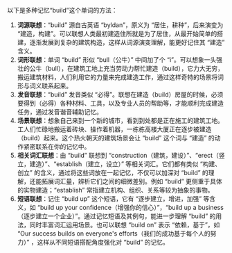 以下是多种记忆“build”这个单词的方法：
1. **词源联想**：“build” 源自古英语 “byldan”，原义为 “居住，耕种”，后来演变为 “建造，构建”。可以联想人类最初建造住所就是为了居住，从最开始简单的搭建，逐渐发展到复杂的建筑构造，这样从词源演变理解，能更好记住其 “建造” 含义。
2. **词形联想**：单词 “build” 形似 “bull（公牛）” 中间加了个 “i”。可以想象一头强壮的公牛（bull），在建筑工地上充当劳动力帮忙建造（build），它力大无穷，搬运建筑材料，人们利用它的力量来完成建造工作，通过这样奇特的场景将词形与词义联系起来。
3. **发音联想**：“build” 发音类似 “必得”。联想在建造（build）房屋的时候，必须要得到（必得）各种材料、工具，以及专业人员的帮助等，才能顺利完成建造任务，通过发音谐音辅助记忆。
4. **场景联想**：想象自己来到一个新的城市，看到到处都是正在施工的建筑工地。工人们忙碌地搬运着砖块、操作着机器，一栋栋高楼大厦正在逐步被建造（build）起来。这个热火朝天的建筑场景会让 “build” 这个词与 “建造” 的动作紧密联系在你的记忆中。
5. **相关词汇联想**：由 “build” 联想到 “construction（建筑，建设）”、“erect（竖立，建造）”、“establish（建立，设立）” 等相关词汇。它们都有类似 “构建、创立” 的含义，通过将这些词放在一起记忆，不仅可以加深对 “build” 的理解，还能拓展词汇量，辨析它们之间的细微差别。例如 “build” 更侧重于具体的实物建造；“establish” 常指建立机构、组织、关系等较为抽象的事物。
6. **短语联想**：记住 “build up” 这个短语，它有 “逐步建立，增进，加强” 等含义，如 “build up your confidence（增强你的信心）”，“build up a business（逐步建立一个企业）”。通过记忆短语及其例句，能进一步理解 “build” 的用法，同时丰富词汇运用场景。也可以联想 “build on” 表示 “依赖，基于”，如 “Our success builds on everyone's efforts（我们的成功基于每个人的努力）”  ，这样从不同短语搭配角度强化对 “build” 的记忆。 